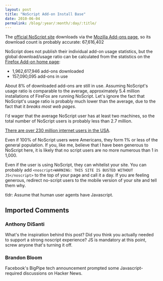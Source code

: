 ```yaml
---
layout: post
title: "NoScript Add-on Install Base"
date: 2010-06-04
permalink: /blog/:year/:month/:day/:title/
---
```


The <a href="http://noscript.net/" id="zj_s" title="official NoScript site">official NoScript site</a> downloads via the <a href="https://addons.mozilla.org/en-US/firefox/addon/722/" id="kbbv" title="Mozilla Add-ons page">Mozilla Add-ons page</a>, so its download count is probably accurate: 67,616,402

NoScript does not publish their individual add-on usage statistics, but the global download/usage ratio can be calculated from the statistics on the <a href="https://addons.mozilla.org/en-US/firefox/" id="dq5o" title="Firefox Add-on home page">Firefox Add-on home page</a>:

* 1,962,617,946 add-ons downloaded
* 157,090,095 add-ons in use

About 8% of downloaded add-ons are still in use. Assuming NoScript's usage
ratio is comparable to the average, approximately 5.4 million installations of
FireFox are running NoScript. Let's ignore the fact that NoScript's usage ratio
is probably much lower than the average, due to the fact that it <i>breaks most
web pages</i>.

I'd wager that the average NoScript user has at least two machines, so the
total number of NoScript users is probably less than 2.7 million.

<a href="http://www.google.com/publicdata?ds=wb-wdi&amp;met=it_net_user&amp;idim=country:USA&amp;dl=en&amp;hl=en&amp;q=number+of+internet+users+in+america" id="seha" title="There are over 230 million internet users in the USA">There are over 230 million internet users in the USA</a>.

Even if 100% of NoScript users were Americans, they form 1% or less of the
general population. If you, like me, believe that I have been generous to
NoScript here, it is likely that no script users are no more numerous than 1 in
1,000.

Even if the user is using NoScript, they can whitelist your site. You can
probably add `<noscript>WARNING: THIS SITE IS BUSTED WITHOUT JS</noscript>` to
the top of your page and call it a day. If you are feeling generous, redirect
no-script users to the mobile version of your site and tell them why.

tldr: Assume that human user agents have Javascript.

## Imported Comments

### Anthony DiSanti

What's the inspiration behind this post?  Did you think you actually needed to
support a strong noscript experience?  JS is mandatory at this point, screw
anyone that's turning it off.

### Brandon Bloom

Facebook's BigPipe tech announcement prompted some Javascript-required
discussions on Hacker News.
